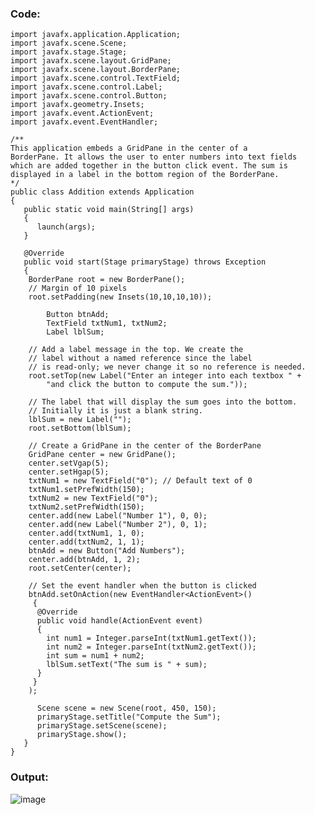 ### Code:

    import javafx.application.Application;
    import javafx.scene.Scene;
    import javafx.stage.Stage;
    import javafx.scene.layout.GridPane;
    import javafx.scene.layout.BorderPane;
    import javafx.scene.control.TextField;
    import javafx.scene.control.Label;
    import javafx.scene.control.Button;
    import javafx.geometry.Insets;
    import javafx.event.ActionEvent;
    import javafx.event.EventHandler;

    /**
    This application embeds a GridPane in the center of a
    BorderPane. It allows the user to enter numbers into text fields
    which are added together in the button click event. The sum is
    displayed in a label in the bottom region of the BorderPane.
    */
    public class Addition extends Application
    {
       public static void main(String[] args)
       {
          launch(args);
       }

       @Override
       public void start(Stage primaryStage) throws Exception
       {
        BorderPane root = new BorderPane();
        // Margin of 10 pixels
        root.setPadding(new Insets(10,10,10,10));

            Button btnAdd;
            TextField txtNum1, txtNum2;
            Label lblSum;

        // Add a label message in the top. We create the
        // label without a named reference since the label
        // is read-only; we never change it so no reference is needed.
        root.setTop(new Label("Enter an integer into each textbox " +
            "and click the button to compute the sum."));

        // The label that will display the sum goes into the bottom.
        // Initially it is just a blank string.
        lblSum = new Label("");
        root.setBottom(lblSum);

        // Create a GridPane in the center of the BorderPane
        GridPane center = new GridPane();
        center.setVgap(5);
        center.setHgap(5);
        txtNum1 = new TextField("0"); // Default text of 0
        txtNum1.setPrefWidth(150);
        txtNum2 = new TextField("0");
        txtNum2.setPrefWidth(150);
        center.add(new Label("Number 1"), 0, 0);
        center.add(new Label("Number 2"), 0, 1);
        center.add(txtNum1, 1, 0);
        center.add(txtNum2, 1, 1);
        btnAdd = new Button("Add Numbers");
        center.add(btnAdd, 1, 2);
        root.setCenter(center);

        // Set the event handler when the button is clicked
        btnAdd.setOnAction(new EventHandler<ActionEvent>()
         {
          @Override
          public void handle(ActionEvent event)
          {
            int num1 = Integer.parseInt(txtNum1.getText());
            int num2 = Integer.parseInt(txtNum2.getText());
            int sum = num1 + num2;
            lblSum.setText("The sum is " + sum);
          }
         }
        );

          Scene scene = new Scene(root, 450, 150);
          primaryStage.setTitle("Compute the Sum");
          primaryStage.setScene(scene);
          primaryStage.show();
       }
    }
    
    
### Output:
![image](https://user-images.githubusercontent.com/66274690/145723341-a4781982-5403-4e30-a963-230b8eb277fa.png)
